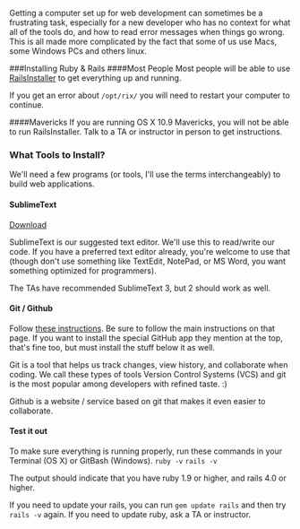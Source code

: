 Getting a computer set up for web development can sometimes be a frustrating task, especially for a new developer who has no context for what all of the tools do, and how to read error messages when things go wrong. This is all made more complicated by the fact that some of us use Macs, some Windows PCs and others linux.

###Installing Ruby & Rails
####Most People
Most people will be able to use [RailsInstaller](http://railsinstaller.org) to get everything up and running. 

If you get an error about `/opt/rix/` you will need to restart your computer to continue.

####Mavericks
If you are running OS X 10.9 Mavericks, you will not be able to run RailsInstaller. Talk to a TA or instructor in person to get instructions.

### What Tools to Install?

We'll need a few programs (or tools, I'll use the terms interchangeably) to build web applications. 

#### SublimeText

[Download](http://www.sublimetext.com)

SublimeText is our suggested text editor. We'll use this to read/write our code. If you have a preferred text editor already, you're welcome to use that (though don't use something like TextEdit, NotePad, or MS Word, you want something optimized for programmers).

The TAs have recommended SublimeText 3, but 2 should work as well.

#### Git / Github

Follow [these instructions](https://help.github.com/articles/set-up-git). Be sure to follow the main instructions on that page. If you want to install the special GitHub app they mention at the top, that's fine too, but must install the stuff below it as well.

Git is a tool that helps us track changes, view history, and collaborate when coding. We call these types of tools Version Control Systems (VCS) and git is the most popular among developers with refined taste. :)

Github is a website / service based on git that makes it even easier to collaborate.

#### Test it out
To make sure everything is running properly, run these commands in your Terminal (OS X) or GitBash (Windows).
`ruby -v`
`rails -v`

The output should indicate that you have ruby 1.9 or higher, and rails 4.0 or higher.

If you need to update your rails, you can run `gem update rails` and then try `rails -v` again. If you need to update ruby, ask a TA or instructor.